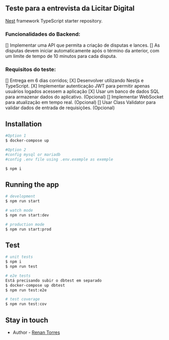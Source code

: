 ## Teste para a entrevista da Licitar Digital


[Nest](https://github.com/nestjs/nest) framework TypeScript starter repository.

### Funcionalidades do Backend:
[] Implementar uma API que permita a criação de disputas e lances.
[] As disputas devem iniciar automaticamente após o término da anterior, com um limite de tempo de 10 minutos para cada disputa.

### Requisitos do teste:
[] Entrega em 6 dias corridos;
[X] Desenvolver utilizando Nestjs e TypeScript.
[X] Implementar autenticação JWT para permitir apenas usuários logados acessem a aplicação
[X] Usar um banco de dados SQL para armazenar dados do aplicativo. (Opcional)
[] Implementar WebSocket para atualização em tempo real. (Opcional)
[] Usar Class Validator para validar dados de entrada de requisições. (Opcional)

## Installation

```bash
#Option 1
$ docker-compose up

#Option 2
#config mysql or mariadb
#config .env file using .env.exemple as exemple

$ npm i

```

## Running the app

```bash
# development
$ npm run start

# watch mode
$ npm run start:dev

# production mode
$ npm run start:prod
```

## Test

```bash
# unit tests
$ npm i
$ npm run test

# e2e tests
Está precisando subir o dbtest em separado
$ docker-compose up dbtest
$ npm run test:e2e

# test coverage
$ npm run test:cov
```

## Stay in touch

- Author - [Renan Torres](https://www.linkedin.com/in/renan-torres-3ba43560/)

